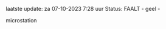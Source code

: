 laatste update: 
za 07-10-2023  7:28   uur 
Status: FAALT - geel - 
<div class="service Y">microstation</div>